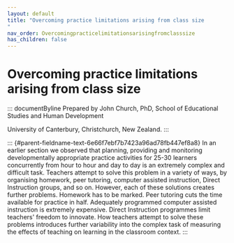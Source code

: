 ```yaml
---
layout: default
title: "Overcoming practice limitations arising from class size 
"
nav_order: Overcomingpracticelimitationsarisingfromclasssize
has_children: false
---
```

# Overcoming practice limitations arising from class size 


::: documentByline
Prepared by John Church, PhD, School of Educational Studies and Human
Development

University of Canterbury, Christchurch, New Zealand.
:::

::: {#parent-fieldname-text-6e66f7ebf7b7423a96ad78fb447ef8a8}
In an earlier section we observed that planning, providing and
monitoring developmentally appropriate practice activities for 25-30
learners concurrently from hour to hour and day to day is an extremely
complex and difficult task. Teachers attempt to solve this problem in a
variety of ways, by organising homework, peer tutoring, computer
assisted instruction, Direct Instruction groups, and so on. However,
each of these solutions creates further problems. Homework has to be
marked. Peer tutoring cuts the time available for practice in half.
Adequately programmed computer assisted instruction is extremely
expensive. Direct Instruction programmes limit teachers' freedom to
innovate. How teachers attempt to solve these problems introduces
further variability into the complex task of measuring the effects of
teaching on learning in the classroom context.
:::
